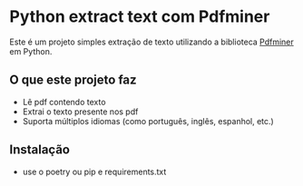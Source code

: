 # Python extract text com Pdfminer

Este é um projeto simples extração de texto utilizando a biblioteca [Pdfminer](https://github.com/pdfminer/pdfminer.six) em Python.
## O que este projeto faz

- Lê pdf contendo texto
- Extrai o texto presente nos pdf
- Suporta múltiplos idiomas (como português, inglês, espanhol, etc.)

## Instalação
- use o poetry ou pip e requirements.txt